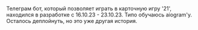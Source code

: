 Телеграм бот, который позволяет играть в карточную игру '21', находился в разработке с 16.10.23 - 23.10.23. Типо обучаюсь aiogram'у. Осталось деплойнуть, но это уже другая история.
